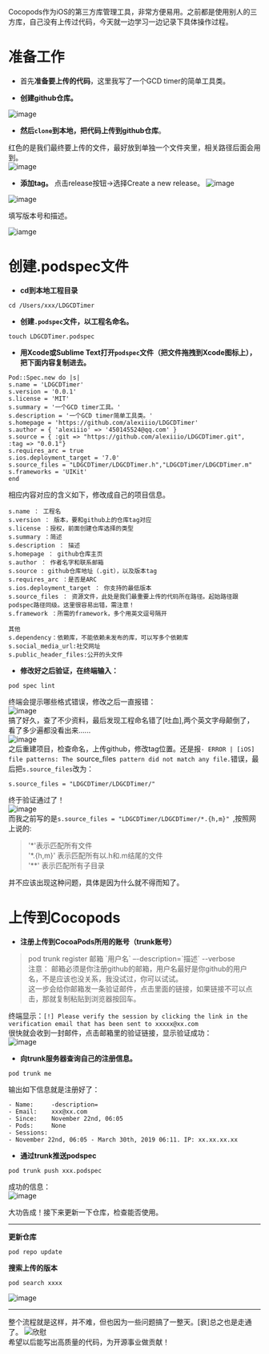 Cocopods作为iOS的第三方库管理工具，非常方便易用。之前都是使用别人的三方库，自己没有上传过代码，今天就一边学习一边记录下具体操作过程。

# 准备工作
- 首先**准备要上传的代码**，这里我写了一个GCD timer的简单工具类。


- **创建github仓库。**    

![image](https://github.com/alexiiio/LD-Notes/blob/master/pics/屏幕快照%202018-11-22%20下午1.13.49.png?raw=true)

- **然后`clone`到本地，把代码上传到github仓库**。        

红色的是我们最终要上传的文件，最好放到单独一个文件夹里，相关路径后面会用到。   
![image](https://github.com/alexiiio/LD-Notes/blob/master/pics/屏幕快照%202018-11-22%20下午8.57.00.png?raw=true)


- **添加tag。** 点击release按钮->选择Create a new release。
![image](https://github.com/alexiiio/LD-Notes/blob/master/pics/屏幕快照%202018-11-22%20下午4.15.34.png?raw=true)


![image](https://github.com/alexiiio/LD-Notes/blob/master/pics/io98$2018-11-22$2.png?raw=true)

填写版本号和描述。

![iamge](https://github.com/alexiiio/LD-Notes/blob/master/pics/屏幕快照%202018-11-22%20上午11.20.17.png?raw=true)


# 创建.podspec文件
- **cd到本地工程目录**
```
cd /Users/xxx/LDGCDTimer
```
- **创建`.podspec`文件，以工程名命名。**
```
touch LDGCDTimer.podspec
```
- **用Xcode或Sublime Text打开`podspec`文件（把文件拖拽到Xcode图标上），把下面内容复制进去。**
```
Pod::Spec.new do |s|
s.name = 'LDGCDTimer'
s.version = '0.0.1'
s.license = 'MIT'
s.summary = '一个GCD timer工具。'
s.description = '一个GCD timer简单工具类。'
s.homepage = 'https://github.com/alexiiio/LDGCDTimer'
s.author = { 'alexiiio' => '450145524@qq.com' }
s.source = { :git => "https://github.com/alexiiio/LDGCDTimer.git", :tag => "0.0.1"}
s.requires_arc = true
s.ios.deployment_target = '7.0'
s.source_files = "LDGCDTimer/LDGCDTimer.h","LDGCDTimer/LDGCDTimer.m"
s.frameworks = 'UIKit'
end
```
相应内容对应的含义如下，修改成自己的项目信息。
```
s.name ： 工程名 
s.version ： 版本，要和github上的仓库tag对应
s.license ：授权，前面创建仓库选择的类型
s.summary ：简述 
s.description ： 描述 
s.homepage ： github仓库主页 
s.author ： 作者名字和联系邮箱
s.source : github仓库地址（.git），以及版本tag 
s.requires_arc ：是否是ARC 
s.ios.deployment_target ： 你支持的最低版本 
s.source_files ： 资源文件，此处是我们最重要上传的代码所在路径。起始路径跟podspec路径同级。这里很容易出错，需注意！
s.framework ：所需的framework，多个用英文逗号隔开

其他
s.dependency：依赖库，不能依赖未发布的库，可以写多个依赖库
s.social_media_url:社交网址
s.public_header_files:公开的头文件
```
- **修改好之后验证，在终端输入：**
```
pod spec lint
```
终端会提示哪些格式错误，修改之后一直报错：  
![image](https://github.com/alexiiio/LD-Notes/blob/master/pics/屏幕快照%202018-11-22%20下午7.03.17.png?raw=true)   
搞了好久，查了不少资料，最后发现工程命名错了[吐血],两个英文字母颠倒了，看了多少遍都没看出来......    
![image](https://ww1.sinaimg.cn/large/6af89bc8gw1f8nufnvwqoj206r06qmx8.jpg)   
之后重建项目，检查命名，上传github，修改tag位置。还是报`- ERROR | [iOS] file patterns: The `source_files` pattern did not match any file.`错误，最后把`s.source_files`改为：   
```
s.source_files = "LDGCDTimer/LDGCDTimer/"
```
终于验证通过了！   
![image](https://github.com/alexiiio/LD-Notes/blob/master/pics/屏幕快照%202018-11-22%20下午7.35.51.png?raw=true)   
而我之前写的是`s.source_files = "LDGCDTimer/LDGCDTimer/*.{h,m}" `,按照网上说的:

> '\*'表示匹配所有文件   
> '\*.{h,m}' 表示匹配所有以.h和.m结尾的文件   
> '**' 表示匹配所有子目录    

并不应该出现这种问题，具体是因为什么就不得而知了。    

# 上传到Cocopods
- **注册上传到CocoaPods所用的账号（trunk账号）**    
> pod trunk register 邮箱 \`用户名\` –-description=\`描述\` --verbose   
注意： 邮箱必须是你注册github的邮箱，用户名最好是你github的用户名，不是应该也没关系，我没试过，你可以试试。    
这一步会给你邮箱发一条验证邮件，点击里面的链接，如果链接不可以点击，那就复制粘贴到浏览器按回车。   

终端显示：`[!] Please verify the session by clicking the link in the verification email that has been sent to xxxxx@xx.com
`    
很快就会收到一封邮件，点击邮箱里的验证链接，显示验证成功：   
![image](https://github.com/alexiiio/LD-Notes/blob/master/pics/WechatIMG560.jpeg?raw=true)    
- **向trunk服务器查询自己的注册信息。**
```
pod trunk me
```
输出如下信息就是注册好了：
```
- Name:     -description=
- Email:    xxx@xx.com
- Since:    November 22nd, 06:05
- Pods:     None
- Sessions:
- November 22nd, 06:05 - March 30th, 2019 06:11. IP: xx.xx.xx.xx
```
- **通过trunk推送podspec**
```
pod trunk push xxx.podspec
```
成功的信息：   
![image](https://github.com/alexiiio/LD-Notes/blob/master/pics/屏幕快照%202018-11-22%20下午8.36.12.png?raw=true)    

大功告成！接下来更新一下仓库，检查能否使用。    

------

**更新仓库**
```
pod repo update
```
**搜索上传的版本**
```
pod search xxxx
```
![image](https://github.com/alexiiio/LD-Notes/blob/master/pics/屏幕快照%202018-11-22%20下午8.46.52.png?raw=true)   

----
整个流程就是这样，并不难，但也因为一些问题搞了一整天。[衰]总之也是走通了。
![欣慰](https://timgsa.baidu.com/timg?image&quality=80&size=b9999_10000&sec=1542902282747&di=19bafef1992a28877666851b84277c3c&imgtype=0&src=http%3A%2F%2Fspider.nosdn.127.net%2F4884045dbfd58d7ec1f9e364f66304f5.jpeg)    
希望以后能写出高质量的代码，为开源事业做贡献！

